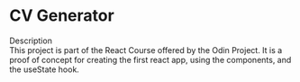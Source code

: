 # CV Generator
Description </br>
This project is part of the React Course offered by the Odin Project. It is a proof of concept for creating the first react app, using the components, and the useState hook.